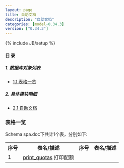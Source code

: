 ```yaml
---
layout: page
title: 自助文档 
description: "自助文档"
categories: [model-0.34.3]
version: ["0.34.3"]
---
```

{% include JB/setup %}

#### 目 录

##### 1. 数据库对象列表
  * [1.1 表格一览](index.html#表格一览)

##### 2. 具体模块明细
* [2.1 自助文档](/model/spa/doc/all.html)

### 表格一览
Schema spa.doc下共计1个表，分别如下:

<table class="table table-bordered table-striped table-condensed">
  <tr>
    <th class="info_header text-center">序号</th>
    <th class="info_header">表名/描述</th>
    <th class="info_header text-center">序号</th>
    <th class="info_header">表名/描述</th>
  </tr>
  <tr>
    <td>1</td>
    <td><a href="/model/spa/doc/all.html#表格-print_quotas-打印配额">print_quotas</a> 打印配额</td>
    <td></td>
    <td></td>
  </tr>
</table>

